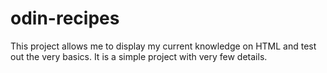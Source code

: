 # odin-recipes
This project allows me to display my current knowledge on HTML and test out the very basics. It is a simple project with very few details. 

